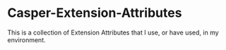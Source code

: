 # Casper-Extension-Attributes

This is a collection of Extension Attributes that I use, or have used, in my environment.
